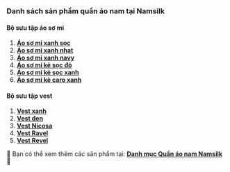 ### Danh sách sản phẩm quần áo nam tại Namsilk

#### **Bộ sưu tập áo sơ mi**
1. **[Áo sơ mi xanh sọc](https://namsilk.com.vn/san-pham/ao-so-mi-xanh-soc/)**  
2. **[Áo sơ mi xanh nhạt](https://namsilk.com.vn/san-pham/ao-so-mi-xanh-nhat/)**  
3. **[Áo sơ mi xanh navy](https://namsilk.com.vn/san-pham/ao-so-mi-xanh-navy/)**  
4. **[Áo sơ mi kẻ sọc đỏ](https://namsilk.com.vn/san-pham/ao-so-mi-ke-soc-do/)**  
5. **[Áo sơ mi kẻ sọc xanh](https://namsilk.com.vn/san-pham/ao-so-mi-ke-soc-xanh/)**  
6. **[Áo sơ mi kẻ caro xanh](https://namsilk.com.vn/san-pham/ao-so-mi-ke-caro-xanh/)**  

#### **Bộ sưu tập vest**
1. **[Vest xanh](https://namsilk.com.vn/san-pham/vest-xanh/)**  
2. **[Vest đen](https://namsilk.com.vn/san-pham/vest-den/)**  
3. **[Vest Nicosa](https://namsilk.com.vn/san-pham/vest-nicosa/)**  
4. **[Vest Ravel](https://namsilk.com.vn/san-pham/vest-ravel/)**  
5. **[Vest Revel](https://namsilk.com.vn/san-pham/vest-revel/)**  

🔗 Bạn có thể xem thêm các sản phẩm tại: **[Danh mục Quần áo nam Namsilk](https://namsilk.com.vn/product-category/men-clothing/)** 🚀

